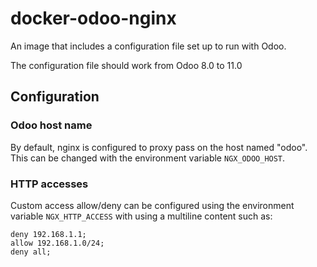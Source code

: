 # docker-odoo-nginx

An image that includes a configuration file set up to run with Odoo.

The configuration file should work from Odoo 8.0 to 11.0

## Configuration

### Odoo host name

By default, nginx is configured to proxy pass on the host named "odoo".
This can be changed with the environment variable `NGX_ODOO_HOST`.

### HTTP accesses

Custom access allow/deny can be configured using the environment variable `NGX_HTTP_ACCESS` with using a multiline content such as:

```
deny 192.168.1.1;
allow 192.168.1.0/24;
deny all;
```
